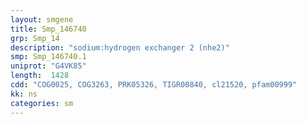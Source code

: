 ```yaml
---
layout: smgene
title: Smp_146740
grp: Smp_14
description: "sodium:hydrogen exchanger 2 (nhe2)"
smp: Smp_146740.1
uniprot: "G4VK85"
length:  1428
cdd: "COG0025, COG3263, PRK05326, TIGR00840, cl21520, pfam00999"
kk: ns
categories: sm
---
```

